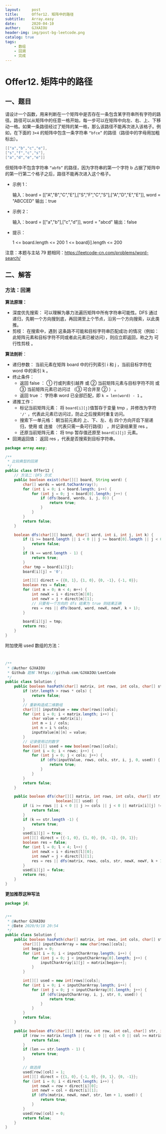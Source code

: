 ```yaml
---
layout:     post
title:      Offer12. 矩阵中的路径
subtitle:   Array.easy
date:       2020-04-10
author:     GJXAIOU
header-img: img/post-bg-leetcode.png
catalog: true
tags:
    - 数组
	- 回溯
	- 完成
---
```


# Offer12. 矩阵中的路径

## 一、题目

请设计一个函数，用来判断在一个矩阵中是否存在一条包含某字符串所有字符的路径。路径可以从矩阵中的任意一格开始，每一步可以在矩阵中向左、右、上、下移动一格。如果一条路径经过了矩阵的某一格，那么该路径不能再次进入该格子。例如，在下面的 `3×4` 的矩阵中包含一条字符串 `“bfce”` 的路径（路径中的字母用加粗标出）。

```java
[["a","b","c","e"],
["s","f","c","s"],
["a","d","e","e"]]
```

但矩阵中不包含字符串 `“abfb”` 的路径，因为字符串的第一个字符 b 占据了矩阵中的第一行第二个格子之后，路径不能再次进入这个格子。

- 示例 1：

    输入：board = [["A","B","C","E"],["S","F","C","S"],["A","D","E","E"]], word = "ABCCED"
    输出：true

- 示例 2：

    输入：board = [["a","b"],["c","d"]], word = "abcd"
    输出：false

- 提示：

    1 <= board.length <= 200
    1 <= board[i].length <= 200

注意：本题与主站 79 题相同：https://leetcode-cn.com/problems/word-search/

## 二、解答

### 方法：回溯

**算法原理：**

- 深度优先搜索： 可以理解为暴力法遍历矩阵中所有字符串可能性。DFS 通过递归，先朝一个方向搜到底，再回溯至上个节点，沿另一个方向搜索，以此类推。
- 剪枝： 在搜索中，遇到 这条路不可能和目标字符串匹配成功 的情况（例如：此矩阵元素和目标字符不同或者此元素已被访问），则应立即返回，称之为 可行性剪枝 。

**算法剖析**：

- 递归参数： 当前元素在矩阵 board 中的行列索引 i 和 j ，当前目标字符在 word 中的索引 k 。
- 终止条件：
    - 返回 false ： ① 行或列索引越界 或 ② 当前矩阵元素与目标字符不同 或 ③ 当前矩阵元素已访问过 （③ 可合并至 ② ） 。
    - 返回 true ： 字符串 word 已全部匹配，即 `k = len(word) - 1` 。
- 递推工作：
    - 标记当前矩阵元素： 将 `board[i][j]`值暂存于变量 tmp ，并修改为字符 `'/'` ，代表此元素已访问过，防止之后搜索时重复访问。
    - 搜索下一单元格： 朝当前元素的 上、下、左、右 四个方向开启下层递归，使用 或 连接 （代表只需一条可行路径） ，并记录结果至 res 。
    - 还原当前矩阵元素： 将 tmp 暂存值还原至 `board[i][j]` 元素。
- 回溯返回值： 返回 res ，代表是否搜索到目标字符串。

```java
package array.easy;

/**
 * 比较典型的回溯
 */
public class Offer12 {
    // 方法二：DFS 方式
    public boolean exist(char[][] board, String word) {
        char[] words = word.toCharArray();
        for (int i = 0; i < board.length; i++) {
            for (int j = 0; j < board[0].length; j++) {
                if (dfs(board, words, i, j, 0)) {
                    return true;
                }
            }
        }
        return false;
    }

    boolean dfs(char[][] board, char[] word, int i, int j, int k) {
        if (i >= board.length || i < 0 || j >= board[0].length || j < 0 || board[i][j] != word[k]) {
            return false;
        }
        if (k == word.length - 1) {
            return true;
        }
        char tmp = board[i][j];
        board[i][j] = '0';

        int[][] direct = {{0, 1}, {1, 0}, {0, -1}, {-1, 0}};
        boolean res = false;
        for (int m = 0; m < 4; m++) {
            int newX = i + direct[m][0];
            int newY = j + direct[m][1];
            // 只要有一个方向的 dfs 结果为 true 则结果正确
            res = res || dfs(board, word, newX, newY, k + 1);
        }

        board[i][j] = tmp;
        return res;
    }
}

```



附加使用 used 数组的方法：

```java


/**
 * @Author GJXAIOU
 * Github 题解：https://github.com/GJXAIOU/LeetCode
 */
public class Solution {
    public boolean hasPath(char[] matrix, int rows, int cols, char[] str) {
        if (str.length > rows * cols) {
            return false;
        }
        // 重新构造成二维数组
        char[][] inputValue = new char[rows][cols];
        for (int i = 0; i < matrix.length; i++) {
            char value = matrix[i];
            int m = i / cols;
            int n = i % cols;
            inputValue[m][n] = value;
        }
        // 记录使用过的数字
        boolean[][] used = new boolean[rows][cols];
        for (int i = 0; i < rows; i++) {
            for (int j = 0; j < cols; j++) {
                if (dfs(inputValue, rows, cols, str, i, j, 0, used)) {
                    return true;
                }
            }
        }
        return false;
    }

    public boolean dfs(char[][] matrix, int rows, int cols, char[] str, int i, int j, int k,
                       boolean[][] used) {
        if (i >= rows || i < 0 || j >= cols || j < 0 || matrix[i][j] != str[k] || used[i][j] == true) {
            return false;
        }
        if (k == str.length -1) {
            return true;
        }
        used[i][j] = true;
        int[][] direct = {{-1, 0}, {1, 0}, {0, -1}, {0, 1}};
        boolean res = false;
        for (int l = 0; l < 4; l++) {
            int newX = i + direct[l][0];
            int newY = j + direct[l][1];
            res = res || dfs(matrix, rows, cols, str, newX, newY, k + 1, used);
        }
        used[i][j] = false;
        return res;
    }
}
```



**更加推荐这种写法**

```java
package jd;


/**
 * @Author GJXAIOU
 * @Date 2020/9/18 20:54
 */
public class Solution {
    public boolean hasPath(char[] matrix, int rows, int cols, char[] str) {
        char[][] inputCharArray = new char[rows][cols];
        int begin = 0;
        for (int i = 0; i < inputCharArray.length; i++) {
            for (int j = 0; j < inputCharArray[0].length; j++) {
                inputCharArray[i][j] = matrix[begin++];
            }
        }

        int[][] used = new int[rows][cols];
        for (int i = 0; i < inputCharArray.length; i++) {
            for (int j = 0; j < inputCharArray[0].length; j++) {
                if (dfs(inputCharArray, i, j, str, 0, used)) {
                    return true;
                }
            }
        }
        return false;
    }

    public boolean dfs(char[][] matrix, int row, int col, char[] str, int len, int[][] used) {
        if (row >= matrix.length || row < 0 || col < 0 || col >= matrix[0].length || used[row][col] == 1 || matrix[row][col] != str[len]) {
            return false;
        }
        if (len == str.length - 1) {
            return true;
        }

        // 做选择
        used[row][col] = 1;
        int[][] direct = {{1, 0}, {-1, 0}, {0, 1}, {0, -1}};
        for (int i = 0; i < direct.length; i++) {
            int newX = row + direct[i][0];
            int newY = col + direct[i][1];
            if (dfs(matrix, newX, newY, str, len + 1, used)) {
                return true;
            }
        }
        used[row][col] = 0;
        return false;
    }
}
```


